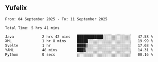 ## Yufelix

<!--START_SECTION:waka-->

```txt
From: 04 September 2025 - To: 11 September 2025

Total Time: 5 hrs 41 mins

Java             2 hrs 42 mins   ████████████░░░░░░░░░░░░░   47.58 %
XML              1 hr 8 mins     █████░░░░░░░░░░░░░░░░░░░░   19.99 %
Svelte           1 hr            ████▒░░░░░░░░░░░░░░░░░░░░   17.68 %
YAML             48 mins         ███▓░░░░░░░░░░░░░░░░░░░░░   14.31 %
Python           0 secs          ░░░░░░░░░░░░░░░░░░░░░░░░░   00.16 %
```

<!--END_SECTION:waka-->

